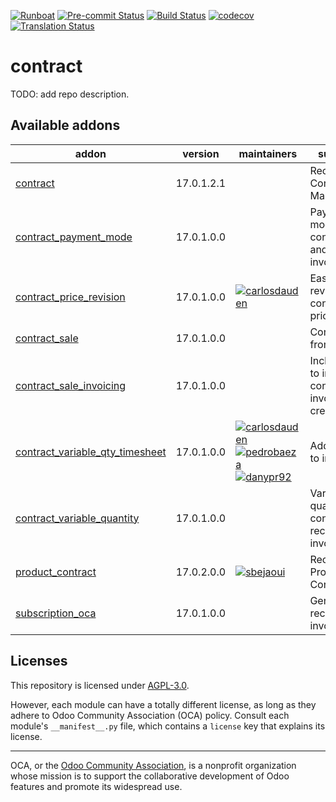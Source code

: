 
[![Runboat](https://img.shields.io/badge/runboat-Try%20me-875A7B.png)](https://runboat.odoo-community.org/builds?repo=OCA/contract&target_branch=17.0)
[![Pre-commit Status](https://github.com/OCA/contract/actions/workflows/pre-commit.yml/badge.svg?branch=17.0)](https://github.com/OCA/contract/actions/workflows/pre-commit.yml?query=branch%3A17.0)
[![Build Status](https://github.com/OCA/contract/actions/workflows/test.yml/badge.svg?branch=17.0)](https://github.com/OCA/contract/actions/workflows/test.yml?query=branch%3A17.0)
[![codecov](https://codecov.io/gh/OCA/contract/branch/17.0/graph/badge.svg)](https://codecov.io/gh/OCA/contract)
[![Translation Status](https://translation.odoo-community.org/widgets/contract-17-0/-/svg-badge.svg)](https://translation.odoo-community.org/engage/contract-17-0/?utm_source=widget)

<!-- /!\ do not modify above this line -->

# contract

TODO: add repo description.

<!-- /!\ do not modify below this line -->

<!-- prettier-ignore-start -->

[//]: # (addons)

Available addons
----------------
addon | version | maintainers | summary
--- | --- | --- | ---
[contract](contract/) | 17.0.1.2.1 |  | Recurring - Contracts Management
[contract_payment_mode](contract_payment_mode/) | 17.0.1.0.0 |  | Payment mode in contracts and their invoices
[contract_price_revision](contract_price_revision/) | 17.0.1.0.0 | [![carlosdauden](https://github.com/carlosdauden.png?size=30px)](https://github.com/carlosdauden) | Easy revision of contract prices
[contract_sale](contract_sale/) | 17.0.1.0.0 |  | Contract from Sale
[contract_sale_invoicing](contract_sale_invoicing/) | 17.0.1.0.0 |  | Include sales to invoice in contract invoice creation
[contract_variable_qty_timesheet](contract_variable_qty_timesheet/) | 17.0.1.0.0 | [![carlosdauden](https://github.com/carlosdauden.png?size=30px)](https://github.com/carlosdauden) [![pedrobaeza](https://github.com/pedrobaeza.png?size=30px)](https://github.com/pedrobaeza) [![danypr92](https://github.com/danypr92.png?size=30px)](https://github.com/danypr92) | Add formula to invoice
[contract_variable_quantity](contract_variable_quantity/) | 17.0.1.0.0 |  | Variable quantity in contract recurrent invoicing
[product_contract](product_contract/) | 17.0.2.0.0 | [![sbejaoui](https://github.com/sbejaoui.png?size=30px)](https://github.com/sbejaoui) | Recurring - Product Contract
[subscription_oca](subscription_oca/) | 17.0.1.0.0 |  | Generate recurring invoices.

[//]: # (end addons)

<!-- prettier-ignore-end -->

## Licenses

This repository is licensed under [AGPL-3.0](LICENSE).

However, each module can have a totally different license, as long as they adhere to Odoo Community Association (OCA)
policy. Consult each module's `__manifest__.py` file, which contains a `license` key
that explains its license.

----
OCA, or the [Odoo Community Association](http://odoo-community.org/), is a nonprofit
organization whose mission is to support the collaborative development of Odoo features
and promote its widespread use.
